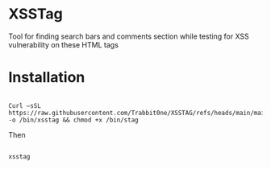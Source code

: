 # XSSTag 

Tool for finding search bars and comments section while testing for XSS vulnerability on these HTML tags 

 

 

# Installation 

``` 

Curl –sSL https://raw.githubusercontent.com/Trabbit0ne/XSSTAG/refs/heads/main/main.sh -o /bin/xsstag && chmod +x /bin/stag 

``` 

Then 

```

xsstag 

``` 
